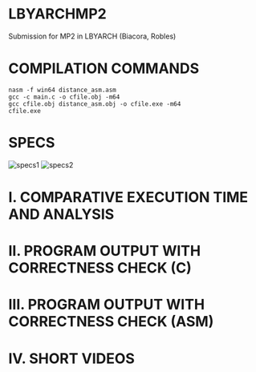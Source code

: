# LBYARCHMP2
Submission for MP2 in LBYARCH (Biacora, Robles)

# COMPILATION COMMANDS
```
nasm -f win64 distance_asm.asm
gcc -c main.c -o cfile.obj -m64
gcc cfile.obj distance_asm.obj -o cfile.exe -m64
cfile.exe
```
# SPECS
![specs1](https://github.com/user-attachments/assets/c60febc4-f7e9-4469-982a-16c3691c93fe)
![specs2](https://github.com/user-attachments/assets/99c7bfe7-821f-4f2c-8e1b-62fb69441895)

# I. COMPARATIVE EXECUTION TIME AND ANALYSIS

# II. PROGRAM OUTPUT WITH CORRECTNESS CHECK (C)

# III. PROGRAM OUTPUT WITH CORRECTNESS CHECK (ASM)

# IV. SHORT VIDEOS

